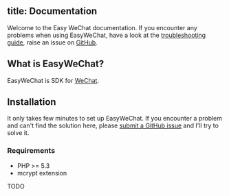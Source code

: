 title: Documentation
---

Welcome to the Easy WeChat documentation. If you encounter any problems when using EasyWeChat, have a look at the  [troubleshooting guide](troubleshooting.html), raise an issue on [GitHub](https://github.com/overtrue/wechat/issues).

## What is EasyWeChat?

EasyWeChat is SDK for [WeChat](http://www.wechat.com).

## Installation

It only takes few minutes to set up EasyWeChat. If you encounter a problem and can't find the solution here, please [submit a GitHub issue](https://github.com/overtrue/wechat/issues) and I'll try to solve it.

### Requirements

 - PHP >= 5.3
 - mcrypt extension

TODO